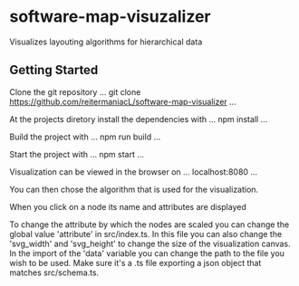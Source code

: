# software-map-visuzalizer

Visualizes layouting algorithms for hierarchical data

## Getting Started

Clone the git repository
...
git clone https://github.com/reitermaniacL/software-map-visualizer
...

At the projects diretory install the dependencies with
...
npm install
...

Build the project with
...
npm run build
...

Start the project with
...
npm start
...

Visualization can be viewed in the browser on
...
localhost:8080
...

You can then chose the algorithm that is used for the visualization.

When you click on a node its name and attributes are displayed

To change the attribute by which the nodes are scaled you can change the global value 'attribute' in src/index.ts.
In this file you can also change the 'svg_width' and 'svg_height' to change the size of the visualization canvas.
In the import of the 'data' variable you can change the path to the file you wish to be used. 
Make sure it's a .ts file exporting a json object that matches src/schema.ts.
